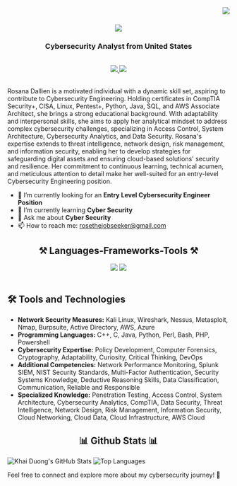<img align="right" src="https://visitor-badge.laobi.icu/badge?page_id=RosanaDallien.RosanaDallien" />

<h1 align="center">
    <img src="https://readme-typing-svg.herokuapp.com/?font=Righteous&size=35&center=true&vCenter=true&width=500&height=70&duration=4000&lines=Hi+There!+👋;+I'm+Rosana+Dallien!;" />
</h1>

<h3 align="center">Cybersecurity Analyst from United States</h3>

<br/>

<div align="center"> 
  <a href="#" target="_blank">
    <img src="https://img.shields.io/badge/LinkedIn-0077B5?style=for-the-badge&logo=linkedin&logoColor=white" target="_blank" />
  </a>
  <a href="https://www.thegeekcode.co.uk/" target="_blank">
     <img src="https://img.shields.io/badge/Portfolio-FF5722?style=for-the-badge&logo=todoist&logoColor=white" target="_blank" /> <!-- sqlite, safari, google-chrome are other good icon options -->
  </a>
</div>

<br>


Rosana Dallien is a motivated individual with a dynamic skill set, aspiring to contribute to Cybersecurity Engineering. Holding certificates in CompTIA Security+, CISA, Linux, Pentest+, Python, Java, SQL, and AWS Associate Architect, she brings a strong educational background. With adaptability and interpersonal skills, she aims to apply her analytical mindset to address complex cybersecurity challenges, specializing in Access Control, System Architecture, Cybersecurity Analytics, and Data Security. Rosana's expertise extends to threat intelligence, network design, risk management, and information security, enabling her to develop strategies for safeguarding digital assets and ensuring cloud-based solutions' security and resilience. Her commitment to continuous learning, technical acumen, and meticulous attention to detail make her well-suited for an entry-level Cybersecurity Engineering position.

- 🔭 I’m currently looking for an **Entry Level Cybersecurity Engineer Position**
- 🌱 I’m currently learning **Cyber Security**
- 💬 Ask me about **Cyber Security**
- 📫 How to reach me: rosethejobseeker@gmail.com
  

<h2 align="center">⚒️ Languages-Frameworks-Tools ⚒️</h2>
<div align="center">
    <img src="https://skillicons.dev/icons?i=vscode,github,bash,php" />
    <img src="https://skillicons.dev/icons?i=python,mysql,javascript,aws,azure" /><br>
</div>

<br/>

## 🛠️ Tools and Technologies

- **Network Security Measures:** Kali Linux, Wireshark, Nessus, Metasploit, Nmap, Burpsuite, Active Directory, AWS, Azure
- **Programming Languages:** C++, C, Java, Python, Perl, Bash, PHP, Powershell
- **Cybersecurity Expertise:** Policy Development, Computer Forensics, Cryptography, Adaptability, Curiosity, Critical Thinking, DevOps
- **Additional Competencies:** Network Performance Monitoring, Splunk SIEM, NIST Security Standards, Multi-Factor Authentication, Security Systems Knowledge, Deductive Reasoning Skills, Data Classification, Communication, Reliable and Responsible
- **Specialized Knowledge:** Penetration Testing, Access Control, System Architecture, Cybersecurity Analytics, CompTIA, Data Security, Threat Intelligence, Network Design, Risk Management, Information Security, Cloud Networking, Cloud Data, Cloud Infrastructure, AWS Cloud

<h2 align="center">📊 Github Stats 📊</h2>

![Khai Duong's GitHub Stats](https://github-readme-stats.vercel.app/api?username=RosanaDallien&show_icons=true&theme=radical)
![Top Languages](https://github-readme-stats.vercel.app/api/top-langs/?username=RosanaDallien&show_icons=true&theme=radical)


Feel free to connect and explore more about my cybersecurity journey! 🔐

